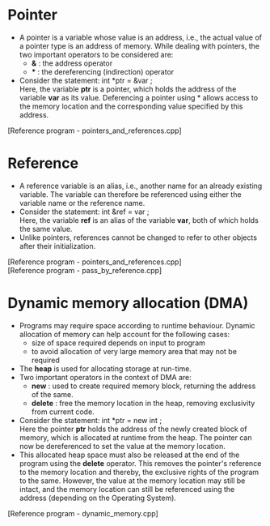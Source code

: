 # Pointer
- A pointer is a variable whose value is an address, i.e., the actual value of a pointer type is an address of memory. While dealing with pointers, the two important operators to be considered are:
  - <strong>&</strong> : the address operator
  - <strong>\*</strong> : the dereferencing (indirection) operator
- Consider the statement: int \*ptr = &var ;<br>
Here, the variable <strong>ptr</strong> is a pointer, which holds the address of the variable <strong>var</strong> as its value. Deferencing a pointer using \* allows access to the memory location and the corresponding value specified by this address.

[Reference program - pointers_and_references.cpp]

# Reference
- A reference variable is an alias, i.e., another name for an already existing variable. The variable can therefore be referenced using either the variable name or the reference name.
- Consider the statement: int &ref = var ; <br>
Here, the variable <strong>ref</strong> is an alias of the variable <strong>var</strong>, both of which holds the same value.
- Unlike pointers, references cannot be changed to refer to other objects after their initialization.

[Reference program - pointers_and_references.cpp]<br>
[Reference program - pass_by_reference.cpp]

# Dynamic memory allocation (DMA)
- Programs may require space according to runtime behaviour. Dynamic allocation of memory can help account for the following cases:
    - size of space required depends on input to program
    - to avoid allocation of very large memory area that may not be required
- The <strong>heap</strong> is used for allocating storage at run-time.
- Two important operators in the context of DMA are:
    - <strong>new</strong> : used to create required memory block, returning the address of the same.
    - <strong>delete</strong> : free the memory location in the heap, removing
    exclusivity from current code.
- Consider the statement: int \*ptr = new int ; <br>
Here the pointer <strong>ptr</strong> holds the address of the newly created block of memory, which is allocated at runtime from the heap. The pointer can now be dereferenced to set the value at the memory location.
- This allocated heap space must also be released at the end of the program using the <strong>delete</strong> operator. This removes the pointer's reference to the memory location and thereby, the exclusive rights of the program to the same. However, the value at the memory location may still be intact, and the memory location can still be referenced using the address (depending on the Operating System).

[Reference program - dynamic_memory.cpp]
